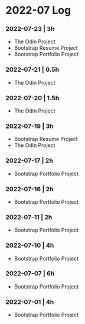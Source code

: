 # 2022-07 Log

### 2022-07-23 | 3h
- The Odin Project
- Bootstrap Resume Project
- Bootstrap Portfolio Project

### 2022-07-21 | 0.5h
- The Odin Project

### 2022-07-20 | 1.5h
- The Odin Project

### 2022-07-19 | 3h
- Bootstrap Resume Project
- The Odin Project

### 2022-07-17 | 2h
- Bootstrap Portfolio Project

### 2022-07-16 | 2h
- Bootstrap Portfolio Project

### 2022-07-11 | 2h
- Bootstrap Portfolio Project

### 2022-07-10 | 4h
- Bootstrap Portfolio Project

### 2022-07-07 | 6h
- Bootstrap Portfolio Project

### 2022-07-01 | 4h
- Bootstrap Portfolio Project
